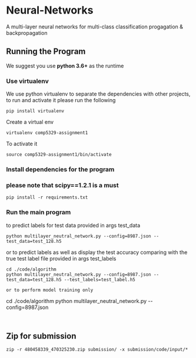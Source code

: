# Neural-Networks
A multi-layer neural networks for multi-class classification
progagation & backpropagation

## Running the Program
We suggest you use **python 3.6+** as the runtime

### Use virtualenv
We use python virtualenv to separate the dependencies with other projects, to run and activate it please run the following
```
pip install virtualenv
```
Create a virtual env
```
virtualenv comp5329-assignment1
```
To activate it
```
source comp5329-assignment1/bin/activate
```

### Install dependencies for the program
### please note that scipy==1.2.1 is a must
```
pip install -r requirements.txt
```

### Run the main program
to predict labels for test data provided in args test_data
```
python multilayer_neutral_network.py --config=8987.json --test_data=test_128.h5
```

or to predict labels as well as display the test accuracy comparing with the true test label file provided in args test_labels
```
cd ./code/algorithm
python multilayer_neutral_network.py --config=8987.json --test_data=test_128.h5 --test_labels=test_label.h5

or to perform model training only
```
cd ./code/algorithm
python multilayer_neutral_network.py --config=8987.json
```


```
## Zip for submission
```
zip -r 480458339_470325230.zip submission/ -x submission/code/input/*
```